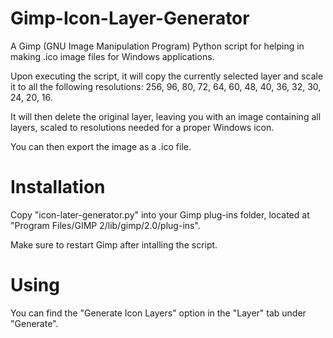 # Gimp-Icon-Layer-Generator
A Gimp (GNU Image Manipulation Program) Python script for helping in making .ico image files for Windows applications.

Upon executing the script, it will copy the currently selected layer and scale it to all the following resolutions: 256, 96, 80, 72, 64, 60, 48, 40, 36, 32, 30, 24, 20, 16.

It will then delete the original layer, leaving you with an image containing all layers, scaled to resolutions needed for a proper Windows icon.

You can then export the image as a .ico file.

# Installation
Copy "icon-later-generator.py" into your Gimp plug-ins folder, located at "Program Files/GIMP 2/lib/gimp/2.0/plug-ins".

Make sure to restart Gimp after intalling the script.

# Using
You can find the "Generate Icon Layers" option in the "Layer" tab under "Generate".
